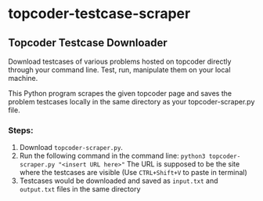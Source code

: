 # topcoder-testcase-scraper
## Topcoder Testcase Downloader
Download testcases of various problems hosted on topcoder directly through your command line. Test, run, manipulate them on your local machine.

This Python program scrapes the given topcoder page and saves the problem testcases locally in the same directory as your topcoder-scraper.py file.

### Steps:
  1. Download `topcoder-scraper.py`.
  2. Run the following command in the command line: `python3 topcoder-scraper.py "<insert URL here>"` The URL is supposed to be the site where the testcases are visible (Use `CTRL+Shift+V` to paste in terminal)
  3. Testcases would be downloaded and saved as `input.txt` and `output.txt` files in the same directory
  

